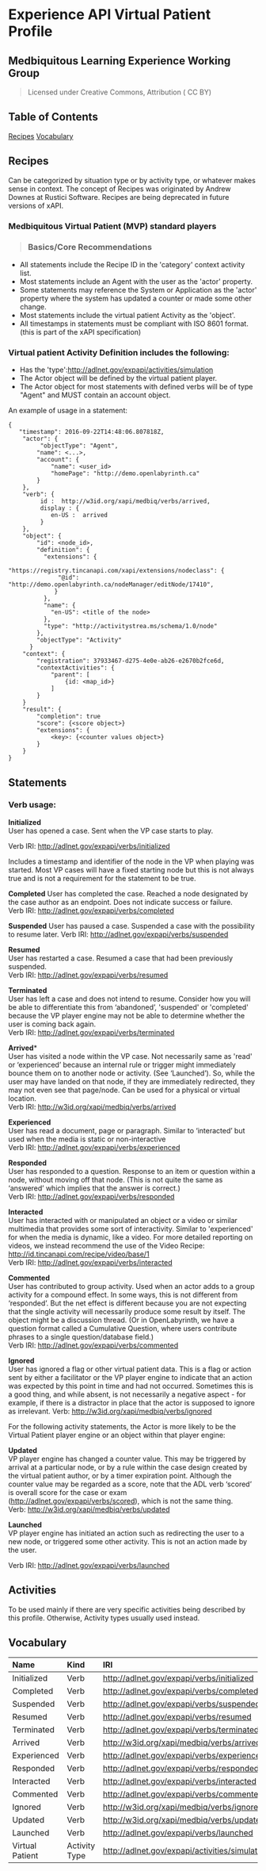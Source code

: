 # Experience API Virtual Patient Profile

## Medbiquitous Learning Experience Working Group

> Licensed under Creative Commons, Attribution ( CC BY)
>
## Table of Contents
[Recipes](#recipes)
[Vocabulary](#vocabulary)

## <a name="recipes"></a>Recipes
Can be categorized by situation type or by activity type, or whatever makes sense in context. 
The concept of Recipes was originated by Andrew Downes at Rustici Software.
Recipes are being deprecated in future versions of xAPI. 
### Medbiquitous Virtual Patient (MVP) standard players
>### Basics/Core Recommendations
* All statements include the Recipe ID in the 'category' context activity list.
* Most statements include an Agent with the user as the 'actor' property.
* Some statements may reference the System or Application as the 'actor' property where the system has updated a counter or made some other change.
* Most statements include the virtual patient Activity as the 'object'.
* All timestamps in statements must be compliant with ISO 8601 format. (this is part of the xAPI specification)  

### Virtual patient Activity Definition includes the following:  
* Has the 'type':http://adlnet.gov/expapi/activities/simulation
* The Actor object will be defined by the virtual patient player. 
* The Actor object for most statements with defined verbs will be of type "Agent" and MUST contain an account object.

An example of usage in a statement:

```
{
   "timestamp": 2016-09-22T14:48:06.807818Z,
    "actor": {
         "objectType": "Agent",
        "name": <...>,
        "account": {
            "name": <user_id>
            "homePage": "http://demo.openlabyrinth.ca"
        }
    },
    "verb": {
         id :  http://w3id.org/xapi/medbiq/verbs/arrived,
         display : {
            en-US :  arrived
         }
    },
    "object": {
        "id": <node_id>,
        "definition": {
          "extensions": {
            "https://registry.tincanapi.com/xapi/extensions/nodeclass": {
              "@id": "http://demo.openlabyrinth.ca/nodeManager/editNode/17410",
             }
          },
          "name": {
            "en-US": <title of the node>
          },
          "type": "http://activitystrea.ms/schema/1.0/node"
        },
        "objectType": "Activity"
      }
    "context": {
        "registration": 37933467-d275-4e0e-ab26-e2670b2fce6d,
        "contextActivities": {
            "parent": [
                {id: <map_id>}
            ]
        }
    }
    "result": {
        "completion": true
        "score": {<score object>}
        "extensions": {
            <key>: {<counter values object>}
        }
    }
}
``` 
## <a name="statements"></a>Statements
### Verb usage:
**Initialized**  
User has opened a case. Sent when the VP case starts to play.  

Verb IRI: http://adlnet.gov/expapi/verbs/initialized  

Includes a timestamp and identifier of the node in the VP when playing was started. Most VP cases will have a fixed starting node but this is not always true and is not a requirement for the statement to be true.  

**Completed** 
User has completed the case. Reached a node designated by the case author as an endpoint. Does not indicate success or failure.  
Verb IRI: http://adlnet.gov/expapi/verbs/completed  

**Suspended**
User has paused a case. Suspended a case with the possibility to resume later.
Verb IRI: http://adlnet.gov/expapi/verbs/suspended  

**Resumed**  
User has restarted a case. Resumed a case that had been previously suspended.  
Verb IRI: http://adlnet.gov/expapi/verbs/resumed  

**Terminated**  
User has left a case and does not intend to resume. Consider how you will be able to differentiate this from ‘abandoned’, 'suspended' or 'completed' because the VP player engine may not be able to determine whether the user is coming back again.  
Verb IRI: http://adlnet.gov/expapi/verbs/terminated  

**Arrived***  
User has visited a node within the VP case. Not necessarily same as 'read' or ‘experienced’ because an internal rule or trigger might immediately bounce them on to another node or activity. (See ‘Launched’). So, while the user may have landed on that node, if they are immediately redirected, they may not even see that page/node. Can be used for a physical or virtual location.  
Verb IRI:  http://w3id.org/xapi/medbiq/verbs/arrived  

**Experienced**  
User has read a document, page or paragraph. Similar to ‘interacted’ but used when the media is static or non-interactive  
Verb IRI: http://adlnet.gov/expapi/verbs/experienced  

**Responded**  
User has responded to a question. Response to an item or question within a node, without moving off that node. (This is not quite the same as ‘answered’ which implies that the answer is correct.)  
Verb IRI: http://adlnet.gov/expapi/verbs/responded  

**Interacted**  
User has interacted with or manipulated an object or a video or similar multimedia that provides some sort of interactivity. Similar to 'experienced' for when the media is dynamic, like a video. For more detailed reporting on videos, we instead recommend the use of the Video Recipe: http://id.tincanapi.com/recipe/video/base/1  
Verb IRI: http://adlnet.gov/expapi/verbs/interacted  

**Commented**  
User has contributed to group activity. Used when an actor adds to a group activity for a compound effect. In some ways, this is not different from ‘responded’. But the net effect is different because you are not expecting that the single activity will necessarily produce some result by itself. The object might be a discussion thread. (Or in OpenLabyrinth, we have a question format called a Cumulative Question, where users contribute phrases to a single question/database field.)  
Verb IRI: http://adlnet.gov/expapi/verbs/commented 

**Ignored**  
User has ignored a flag or other virtual patient data. This is a flag or action sent by either a facilitator or the VP player engine to indicate that an action was expected by this point in time and had not occurred. Sometimes this is a good thing, and while absent, is not necessarily a negative aspect - for example, if there is a distractor in place that the actor is supposed to ignore as irrelevant.
Verb: http://w3id.org/xapi/medbiq/verbs/ignored 


For the following activity statements, the Actor is more likely to be the Virtual Patient player engine or an object within that player engine:  

**Updated**  
VP player engine has changed a counter value. This may be triggered by arrival at a particular node, or by a rule within the case design created by the virtual patient author, or by a timer expiration point. Although the counter value may be regarded as a score, note that the ADL verb ‘scored’ is overall score for the case or exam (http://adlnet.gov/expapi/verbs/scored), which is not the same thing.  
Verb: http://w3id.org/xapi/medbiq/verbs/updated  

**Launched**  
VP player engine has initiated an action such as redirecting the user to a new node, or triggered some other activity. This is not an action made by the user.  

Verb IRI: http://adlnet.gov/expapi/verbs/launched  

## Activities 
To be used mainly if there are very specific activities being described by this profile. Otherwise, Activity types usually used instead.

## <a name="vocabulary"></a>Vocabulary

| Name  | Kind | IRI |
|:------------- |:-----|:---------------|
| Initialized |Verb| http://adlnet.gov/expapi/verbs/initialized |
| Completed |Verb| http://adlnet.gov/expapi/verbs/completed |
| Suspended |Verb| http://adlnet.gov/expapi/verbs/suspended |
| Resumed |Verb| http://adlnet.gov/expapi/verbs/resumed |
| Terminated |Verb| http://adlnet.gov/expapi/verbs/terminated |
| Arrived |Verb| http://w3id.org/xapi/medbiq/verbs/arrived |
| Experienced |Verb| http://adlnet.gov/expapi/verbs/experienced |
| Responded |Verb| http://adlnet.gov/expapi/verbs/responded |
| Interacted |Verb| http://adlnet.gov/expapi/verbs/interacted |
| Commented |Verb| http://adlnet.gov/expapi/verbs/commented |
| Ignored |Verb| http://w3id.org/xapi/medbiq/verbs/ignored |
| Updated |Verb| http://w3id.org/xapi/medbiq/verbs/updated |
| Launched |Verb| http://adlnet.gov/expapi/verbs/launched |
| Virtual Patient |Activity Type | http://adlnet.gov/expapi/activities/simulation |



